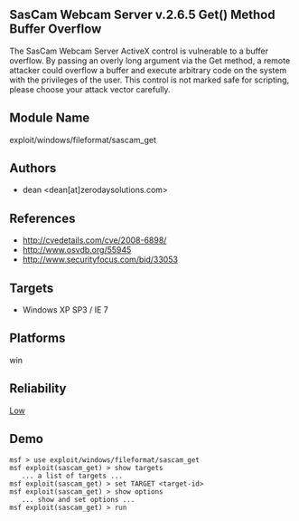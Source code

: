 ## SasCam Webcam Server v.2.6.5 Get() Method Buffer Overflow

The SasCam Webcam Server ActiveX control is vulnerable to a 
buffer overflow. By passing an overly long argument via the 
Get method, a remote attacker could overflow a buffer and 
execute arbitrary code on the system with the privileges of 
the user. This control is not marked safe for scripting, 
please choose your attack vector carefully.


## Module Name
exploit/windows/fileformat/sascam_get

## Authors
* dean <dean[at]zerodaysolutions.com>


## References
* http://cvedetails.com/cve/2008-6898/
* http://www.osvdb.org/55945
* http://www.securityfocus.com/bid/33053



## Targets
* Windows XP SP3 / IE 7


## Platforms
win

## Reliability
[Low](https://github.com/rapid7/metasploit-framework/wiki/Exploit-Ranking)

## Demo

```
msf > use exploit/windows/fileformat/sascam_get
msf exploit(sascam_get) > show targets
   ... a list of targets ...
msf exploit(sascam_get) > set TARGET <target-id>
msf exploit(sascam_get) > show options
   ... show and set options ...
msf exploit(sascam_get) > run
```
    
    